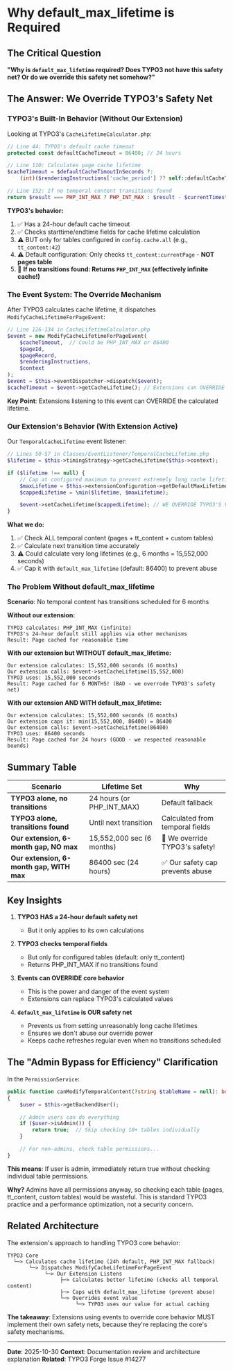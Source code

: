 # Why default_max_lifetime is Required

## The Critical Question

**"Why is `default_max_lifetime` required? Does TYPO3 not have this safety net? Or do we override this safety net somehow?"**

## The Answer: We Override TYPO3's Safety Net

### TYPO3's Built-In Behavior (Without Our Extension)

Looking at TYPO3's `CacheLifetimeCalculator.php`:

```php
// Line 44: TYPO3's default cache timeout
protected const defaultCacheTimeout = 86400; // 24 hours

// Line 110: Calculates page cache lifetime
$cacheTimeout = $defaultCacheTimoutInSeconds ?:
    (int)($renderingInstructions['cache_period'] ?? self::defaultCacheTimeout);

// Line 152: If no temporal content transitions found
return $result === PHP_INT_MAX ? PHP_INT_MAX : $result - $currentTimestamp + 1;
```

**TYPO3's behavior:**
1. ✅ Has a 24-hour default cache timeout
2. ✅ Checks starttime/endtime fields for cache lifetime calculation
3. ⚠️ BUT only for tables configured in `config.cache.all` (e.g., `tt_content:42`)
4. ⚠️ Default configuration: Only checks `tt_content:currentPage` - **NOT pages table**
5. 🚨 **If no transitions found: Returns `PHP_INT_MAX` (effectively infinite cache!)**

### The Event System: The Override Mechanism

After TYPO3 calculates cache lifetime, it dispatches `ModifyCacheLifetimeForPageEvent`:

```php
// Line 126-134 in CacheLifetimeCalculator.php
$event = new ModifyCacheLifetimeForPageEvent(
    $cacheTimeout,  // Could be PHP_INT_MAX or 86400
    $pageId,
    $pageRecord,
    $renderingInstructions,
    $context
);
$event = $this->eventDispatcher->dispatch($event);
$cacheTimeout = $event->getCacheLifetime(); // Extensions can OVERRIDE this
```

**Key Point**: Extensions listening to this event can OVERRIDE the calculated lifetime.

### Our Extension's Behavior (With Extension Active)

Our `TemporalCacheLifetime` event listener:

```php
// Lines 50-57 in Classes/EventListener/TemporalCacheLifetime.php
$lifetime = $this->timingStrategy->getCacheLifetime($this->context);

if ($lifetime !== null) {
    // Cap at configured maximum to prevent extremely long cache lifetimes
    $maxLifetime = $this->extensionConfiguration->getDefaultMaxLifetime();
    $cappedLifetime = \min($lifetime, $maxLifetime);

    $event->setCacheLifetime($cappedLifetime); // WE OVERRIDE TYPO3'S VALUE
}
```

**What we do:**
1. ✅ Check ALL temporal content (pages + tt_content + custom tables)
2. ✅ Calculate next transition time accurately
3. ⚠️ Could calculate very long lifetimes (e.g., 6 months = 15,552,000 seconds)
4. ✅ Cap it with `default_max_lifetime` (default: 86400) to prevent abuse

### The Problem Without default_max_lifetime

**Scenario**: No temporal content has transitions scheduled for 6 months

**Without our extension:**
```
TYPO3 calculates: PHP_INT_MAX (infinite)
TYPO3's 24-hour default still applies via other mechanisms
Result: Page cached for reasonable time
```

**With our extension but WITHOUT default_max_lifetime:**
```
Our extension calculates: 15,552,000 seconds (6 months)
Our extension calls: $event->setCacheLifetime(15,552,000)
TYPO3 uses: 15,552,000 seconds
Result: Page cached for 6 MONTHS! (BAD - we overrode TYPO3's safety net)
```

**With our extension AND WITH default_max_lifetime:**
```
Our extension calculates: 15,552,000 seconds (6 months)
Our extension caps it: min(15,552,000, 86400) = 86400
Our extension calls: $event->setCacheLifetime(86400)
TYPO3 uses: 86400 seconds
Result: Page cached for 24 hours (GOOD - we respected reasonable bounds)
```

## Summary Table

| Scenario | Lifetime Set | Why |
|----------|--------------|-----|
| **TYPO3 alone, no transitions** | 24 hours (or PHP_INT_MAX) | Default fallback |
| **TYPO3 alone, transitions found** | Until next transition | Calculated from temporal fields |
| **Our extension, 6-month gap, NO max** | 15,552,000 sec (6 months) | 🚨 We override TYPO3's safety! |
| **Our extension, 6-month gap, WITH max** | 86400 sec (24 hours) | ✅ Our safety cap prevents abuse |

## Key Insights

1. **TYPO3 HAS a 24-hour default safety net**
   - But it only applies to its own calculations

2. **TYPO3 checks temporal fields**
   - But only for configured tables (default: only tt_content)
   - Returns PHP_INT_MAX if no transitions found

3. **Events can OVERRIDE core behavior**
   - This is the power and danger of the event system
   - Extensions can replace TYPO3's calculated values

4. **`default_max_lifetime` is OUR safety net**
   - Prevents us from setting unreasonably long cache lifetimes
   - Ensures we don't abuse our override power
   - Keeps cache refreshes regular even when no transitions scheduled

## The "Admin Bypass for Efficiency" Clarification

In the `PermissionService`:

```php
public function canModifyTemporalContent(?string $tableName = null): bool
{
    $user = $this->getBackendUser();

    // Admin users can do everything
    if ($user->isAdmin()) {
        return true;  // Skip checking 10+ tables individually
    }

    // For non-admins, check table permissions...
}
```

**This means**: If user is admin, immediately return true without checking individual table permissions.

**Why?** Admins have all permissions anyway, so checking each table (pages, tt_content, custom tables) would be wasteful. This is standard TYPO3 practice and a performance optimization, not a security concern.

## Related Architecture

The extension's approach to handling TYPO3 core behavior:

```
TYPO3 Core
  └─> Calculates cache lifetime (24h default, PHP_INT_MAX fallback)
       └─> Dispatches ModifyCacheLifetimeForPageEvent
            └─> Our Extension Listens
                 ├─> Calculates better lifetime (checks all temporal content)
                 ├─> Caps with default_max_lifetime (prevent abuse)
                 └─> Overrides event value
                      └─> TYPO3 uses our value for actual caching
```

**The takeaway**: Extensions using events to override core behavior MUST implement their own safety nets, because they're replacing the core's safety mechanisms.

---

**Date**: 2025-10-30
**Context**: Documentation review and architecture explanation
**Related**: TYPO3 Forge Issue #14277

